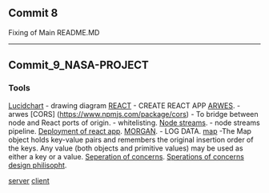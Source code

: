 ## Commit 8
Fixing of Main README.MD

-----------------------------------------------------------------------

## Commit_9_NASA-PROJECT
### Tools 
[Lucidchart](https://www.lucidchart.com/pages) - drawing diagram
[REACT](https://create-react-app.dev/) - CREATE REACT APP
[ARWES](https://github.com/arwes/arwes). - arwes
[CORS] (https://www.npmjs.com/package/cors) - To bridge between node and React ports of origin. - whitelisting.
[Node streams](https://nodejs.org/api/stream.html#stream_streams_promises_api). - node streams pipeline.
[Deployment of react app](https://create-react-app.dev/docs/deployment/).
[MORGAN](https://www.npmjs.com/package/morgan). - LOG DATA.
[map](https://developer.mozilla.org/en-US/docs/Web/JavaScript/Reference/Global_Objects/Map) -The Map object holds key-value pairs and remembers the original insertion order of the keys. Any value (both objects and primitive values) may be used as either a key or a value.
[Seperation of concerns](https://en.wikipedia.org/wiki/Separation_of_concerns).
[Sperations of concerns design philisopht](https://nalexn.github.io/separation-of-concerns/).


[server](NASA-PROJECT/server)
[client](NASA-PROJECT/client)
